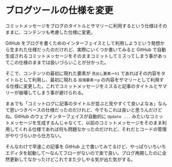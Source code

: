 # ブログツールの仕様を変更

コミットメッセージをブログのタイトルとサマリーに利用するという仕様はそのままに、コンテンツも考慮した仕様に変更。

GitHub をブログを書くためのインターフェイスとして利用しようという発想から生まれた仕様だったのだけれど、実際にいくつか書いてみると GitHub で自動生成されるコミットメッセージをそのままコミットしてミスってしまう事があってこの仕様のままでは扱いづらいことが分かった。

そこで、コンテンツの最初に現れた要素が `見出し要素＝h1` であればその内容をタイトルとして利用し、最初に現れる `段落要素＝p` の内容をサマリーとして利用する仕様に変更した。これでコミットメッセージをミスると記事のタイトルとサマリーが崩壊してしまう事が避けられる。

まぁでも「コミットログに記事のタイトルが並ぶと見やすくて良いよなぁ」なんて思いつきベースの仕様だったのだけれど、今でもこれは良いと思うんだけどね。GitHub のウェブインターフェイスが自動的に `Update ...` みたいなコミットメッセージを生成するんじゃなくて、以前のコミットメッセージをそのまま利用してくれる仕様であれば何も問題なかったのだけれど、それだとコードの管理がやりづらいから仕方ない。

そんなわけで早速この記事を GitHub 上で書いてみてるけど、やっぱりいちいちエディタを起動して〜なんてフローがないので楽で良い。ブログ再開したのに全然更新してなかったけどこれでまた少しやる気が出た気がする。
